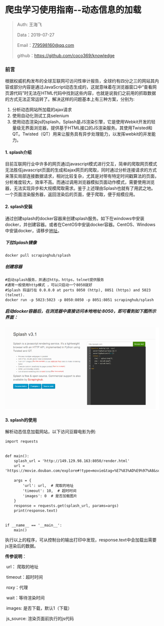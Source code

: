 # 爬虫学习使用指南--动态信息的加载

> Auth: 王海飞
>
> Data：2019-07-27
>
> Email：779598160@qq.com
>
> github：https://github.com/coco369/knowledge 

### 前言

​		根据权威机构发布的全球互联网可访问性审计报告，全球约有四分之三的网站其内容或部分内容是通过JavaScript动态生成的，这就意味着在浏览器窗口中“查看网页源代码”时无法在HTML代码中找到这些内容，也就是说我们之前用的抓取数据的方式无法正常运转了。解决这样的问题基本上有三种方案，分别为:

1. 分析动态网站所加载的ajax请求
2. 使用自动化测试工具selenium
3. 使用动态渲染js的splash，Splash是JS渲染引擎，它是使用Webkit开发的轻量级无界面浏览器，提供基于HTML接口的JS渲染服务。其使用Twisted和QT。Twisted（QT）用来让服务具有异步处理能力，以发挥webkit的并发能力。

#### 1. splash介绍

​		目前互联网行业中许多的网页通过javascript模式进行交互，简单的爬取网页模式无法胜任javascript页面的生成和ajax网页的爬取，同时通过分析连接请求的方式来落实局部连接数据请求，相对比较复杂，尤其是对带有特定时间戳算法的页面，分析难度较大，效率不高。而通过调用浏览器模拟页面动作模式，需要使用浏览器，无法实现异步和大规模爬取需求。鉴于上述理由Splash也就有了用武之地。一个页面渲染服务器，返回渲染后的页面，便于爬取，便于规模应用。

#### 2. splash安装

​		通过创建splash的docker容器来创建splash服务。如下在windows中安装docker，并创建容器。或者在CentOS中安装docker容器。CentOS、Windows中安装docker，请移步[地址](../../docker/docker概念与安装.md)。

##### 下拉Splash镜像

```
docker pull scrapinghub/splash
```
##### 创建容器

```
#启动splash服务，并通过http，https，telnet提供服务
#通常一般使用http模式 ，可以只启动一个8050就好 
#Splash 将运行在 0.0.0.0 at ports 8050 (http), 8051 (https) and 5023 (telnet).
docker run -p 5023:5023 -p 8050:8050 -p 8051:8051 scrapinghub/splash
```

##### 启动docker容器后，在浏览器中直接访问本地地址:8050，即可看到如下图所示界面：

![图](../images/splash1.png)

#### 3. splash的使用

解析动态信息加载网站，以下访问豆瓣电影为例:
```
import requests


def main():
    splash_url = 'http://149.129.98.163:8050/render.html'
    url = 'https://movie.douban.com/explore#!type=movie&tag=%E7%83%AD%E9%97%A8&sort=recommend&page_limit=20&page_start=0'

    args = {
        'url': url,  # 爬取的地址
        'timeout': 10,  # 超时时间
        'images': 0  # 是否加载图片
    }
    response = requests.get(splash_url, params=args)
    print(response.text)


if __name__ == '__main__':
    main()
```

执行以上的程序，可从控制台的输出打印中发现，response.text中会加载出需要js渲染后的数据。

<b>传参说明</b>：

​		url： 爬取的地址

​		timeout：超时时间

​		roxy：代理

​		wait：等待渲染时间

​		images: 是否下载，默认1（下载）

​		js_source: 渲染页面前执行的js代码

​		